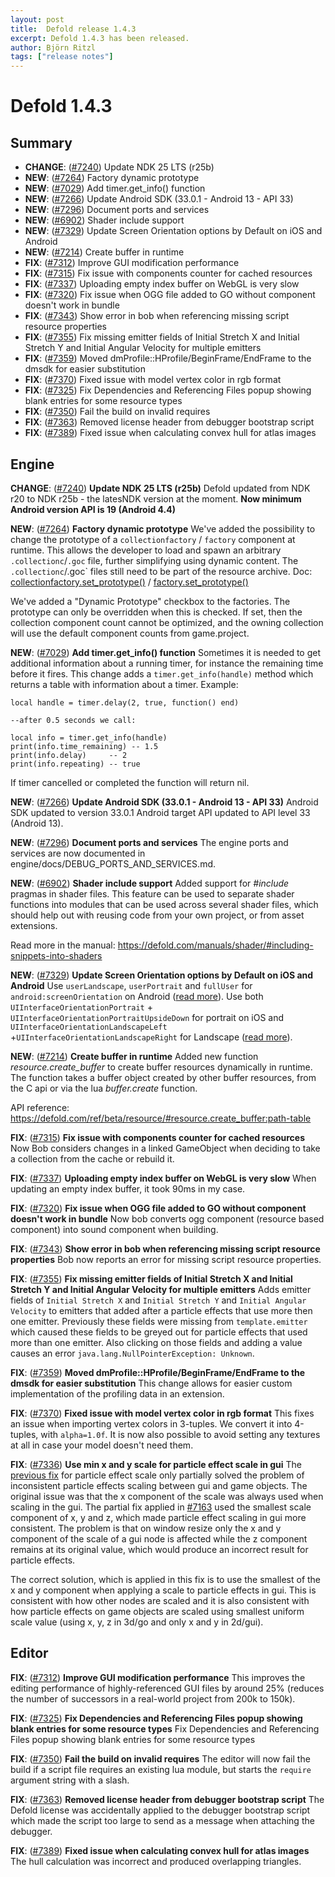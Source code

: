 ```yaml
---
layout: post
title:  Defold release 1.4.3
excerpt: Defold 1.4.3 has been released.
author: Björn Ritzl
tags: ["release notes"]
---
```


# Defold 1.4.3

## Summary
* __CHANGE__: ([#7240](https://github.com/defold/defold/pull/7240)) Update NDK 25 LTS (r25b) 
* __NEW__: ([#7264](https://github.com/defold/defold/pull/7264)) Factory dynamic prototype 
* __NEW__: ([#7029](https://github.com/defold/defold/pull/7029)) Add timer.get_info() function 
* __NEW__: ([#7266](https://github.com/defold/defold/pull/7266)) Update Android SDK (33.0.1 - Android 13 - API 33) 
* __NEW__: ([#7296](https://github.com/defold/defold/pull/7296)) Document ports and services 
* __NEW__: ([#6902](https://github.com/defold/defold/pull/6902)) Shader include support 
* __NEW__: ([#7329](https://github.com/defold/defold/pull/7329)) Update Screen Orientation options by Default on iOS and Android 
* __NEW__: ([#7214](https://github.com/defold/defold/pull/7214)) Create buffer in runtime 
* __FIX__: ([#7312](https://github.com/defold/defold/pull/7312)) Improve GUI modification performance 
* __FIX__: ([#7315](https://github.com/defold/defold/pull/7315)) Fix issue with components counter for cached resources 
* __FIX__: ([#7337](https://github.com/defold/defold/issues/7337)) Uploading empty index buffer on WebGL is very slow 
* __FIX__: ([#7320](https://github.com/defold/defold/pull/7320)) Fix issue when OGG file added to GO without component doesn't work in bundle 
* __FIX__: ([#7343](https://github.com/defold/defold/pull/7343)) Show error in bob when referencing missing script resource properties 
* __FIX__: ([#7355](https://github.com/defold/defold/pull/7355)) Fix missing emitter fields of Initial Stretch X and Initial Stretch Y and Initial Angular Velocity for multiple emitters 
* __FIX__: ([#7359](https://github.com/defold/defold/pull/7359)) Moved dmProfile::HProfile/BeginFrame/EndFrame to the dmsdk for easier substitution 
* __FIX__: ([#7370](https://github.com/defold/defold/pull/7370)) Fixed issue with model vertex color in rgb format 
* __FIX__: ([#7325](https://github.com/defold/defold/pull/7325)) Fix Dependencies and Referencing Files popup showing blank entries for some resource types 
* __FIX__: ([#7350](https://github.com/defold/defold/pull/7350)) Fail the build on invalid requires 
* __FIX__: ([#7363](https://github.com/defold/defold/pull/7363)) Removed license header from debugger bootstrap script 
* __FIX__: ([#7389](https://github.com/defold/defold/issues/7389)) Fixed issue when calculating convex hull for atlas images 

## Engine
__CHANGE__: ([#7240](https://github.com/defold/defold/pull/7240)) __Update NDK 25 LTS (r25b)__ 
Defold updated from NDK r20 to NDK r25b - the latesNDK version at the moment.
**Now minimum Android version API is 19 (Android 4.4)**

__NEW__: ([#7264](https://github.com/defold/defold/pull/7264)) __Factory dynamic prototype__ 
We've added the possibility to change the prototype of a `collectionfactory` / `factory` component at runtime.
This allows the developer to load and spawn an arbitrary `.collectionc`/`.goc` file, further simplifying using dynamic content. The `.collectionc`/.goc` files still need to be part of the resource archive.
Doc: [collectionfactory.set_prototype()](https://defold.com/ref/stable/collectionfactory/#collectionfactory.set_prototype:[url]-[prototype]) / [factory.set_prototype()](https://defold.com/ref/stable/factory/#factory.set_prototype:[url]-[prototype])

We've added a "Dynamic Prototype" checkbox to the factories. The prototype can only be overridden when this is checked. If set, then the collection component count cannot be optimized, and the owning collection will use the default component counts from game.project.

__NEW__: ([#7029](https://github.com/defold/defold/pull/7029)) __Add timer.get_info() function__ 
Sometimes it is needed to get additional information about a running timer, for instance the remaining time before it fires. This change adds a `timer.get_info(handle)` method which returns a table with information about a timer. Example:

```
local handle = timer.delay(2, true, function() end)

--after 0.5 seconds we call:

local info = timer.get_info(handle)
print(info.time_remaining) -- 1.5
print(info.delay)     -- 2
print(info.repeating) -- true
```

If timer cancelled or completed the function will return nil.

__NEW__: ([#7266](https://github.com/defold/defold/pull/7266)) __Update Android SDK (33.0.1 - Android 13 - API 33)__ 
Android SDK updated to version 33.0.1
Android target API updated to API level 33 (Android 13).

__NEW__: ([#7296](https://github.com/defold/defold/pull/7296)) __Document ports and services__ 
The engine ports and services are now documented in engine/docs/DEBUG_PORTS_AND_SERVICES.md.

__NEW__: ([#6902](https://github.com/defold/defold/pull/6902)) __Shader include support__ 
Added support for *#include* pragmas in shader files. This feature can be used to separate shader functions into modules that can be used across several shader files, which should help out with reusing code from your own project, or from asset extensions.

Read more in the manual: https://defold.com/manuals/shader/#including-snippets-into-shaders

__NEW__: ([#7329](https://github.com/defold/defold/pull/7329)) __Update Screen Orientation options by Default on iOS and Android__ 
Use `userLandscape`, `userPortrait` and `fullUser` for `android:screenOrientation` on Android ([read more](https://developer.android.com/guide/topics/manifest/activity-element#screen)). Use both `UIInterfaceOrientationPortrait` + `UIInterfaceOrientationPortraitUpsideDown` for portrait on iOS and `UIInterfaceOrientationLandscapeLeft` +`UIInterfaceOrientationLandscapeRight` for Landscape ([read more](https://developer.apple.com/documentation/bundleresources/information_property_list/uisupportedinterfaceorientations)).

__NEW__: ([#7214](https://github.com/defold/defold/pull/7214)) __Create buffer in runtime__ 
Added new function _resource.create_buffer_ to create buffer resources dynamically in runtime. The function takes a buffer object created by other buffer resources, from the C api or via the lua _buffer.create_ function.

API reference: https://defold.com/ref/beta/resource/#resource.create_buffer:path-table

__FIX__: ([#7315](https://github.com/defold/defold/pull/7315)) __Fix issue with components counter for cached resources__ 
Now Bob considers changes in a linked GameObject when deciding to take a collection from the cache or rebuild it.

__FIX__: ([#7337](https://github.com/defold/defold/issues/7337)) __Uploading empty index buffer on WebGL is very slow__ 
When updating an empty index buffer, it took 90ms in my case.

__FIX__: ([#7320](https://github.com/defold/defold/pull/7320)) __Fix issue when OGG file added to GO without component doesn't work in bundle__ 
Now bob converts ogg component (resource based component) into sound component when building.

__FIX__: ([#7343](https://github.com/defold/defold/pull/7343)) __Show error in bob when referencing missing script resource properties__ 
Bob now reports an error for missing script resource properties.

__FIX__: ([#7355](https://github.com/defold/defold/pull/7355)) __Fix missing emitter fields of Initial Stretch X and Initial Stretch Y and Initial Angular Velocity for multiple emitters__ 
Adds emitter fields of `Initial Stretch X` and `Initial Stretch Y` and `Initial Angular Velocity` to emitters that added after a particle effects that use more then one emitter. Previously these fields were missing from `template.emitter` which caused these fields to be greyed out for particle effects that used more than one emitter. Also clicking on those fields and adding a value causes an error `java.lang.NullPointerException: Unknown`.

__FIX__: ([#7359](https://github.com/defold/defold/pull/7359)) __Moved dmProfile::HProfile/BeginFrame/EndFrame to the dmsdk for easier substitution__ 
This change allows for easier custom implementation of the profiling data in an extension.

__FIX__: ([#7370](https://github.com/defold/defold/pull/7370)) __Fixed issue with model vertex color in rgb format__ 
This fixes an issue when importing vertex colors in 3-tuples. We convert it into 4-tuples, with `alpha=1.0f`.
It is now also possible to avoid setting any textures at all in case your model doesn't need them.

__FIX__: ([#7336](https://github.com/defold/defold/pull/7336)) __Use min x and y scale for particle effect scale in gui__
The [previous fix](https://github.com/defold/defold/pull/7336#7163) for particle effect scale only partially solved the problem of inconsistent particle effects scaling between gui and game objects. The original issue was that the x component of the scale was always used when scaling in the gui. The partial fix applied in [#7163](https://github.com/defold/defold/issues/7163) used the smallest scale component of x, y and z, which made particle effect scaling in gui more consistent. The problem is that on window resize only the x and y component of the scale of a gui node is affected while the z component remains at its original value, which would produce an incorrect result for particle effects.

The correct solution, which is applied in this fix is to use the smallest of the x and y component when applying a scale to particle effects in gui. This is consistent with how other nodes are scaled and it is also consistent with how particle effects on game objects are scaled using smallest uniform scale value (using x, y, z in 3d/go and only x and y in 2d/gui).


## Editor
__FIX__: ([#7312](https://github.com/defold/defold/pull/7312)) __Improve GUI modification performance__ 
This improves the editing performance of highly-referenced GUI files by around 25% (reduces the number of successors in a real-world project from 200k to 150k).

__FIX__: ([#7325](https://github.com/defold/defold/pull/7325)) __Fix Dependencies and Referencing Files popup showing blank entries for some resource types__ 
Fix Dependencies and Referencing Files popup showing blank entries for some resource types

__FIX__: ([#7350](https://github.com/defold/defold/pull/7350)) __Fail the build on invalid requires__ 
The editor will now fail the build if a script file requires an existing lua module, but starts the `require` argument string with a slash.

__FIX__: ([#7363](https://github.com/defold/defold/pull/7363)) __Removed license header from debugger bootstrap script__ 
The Defold license was accidentally applied to the debugger bootstrap script which made the script too large to send as a message when attaching the debugger.

__FIX__: ([#7389](https://github.com/defold/defold/issues/7389)) __Fixed issue when calculating convex hull for atlas images__
The hull calculation was incorrect and produced overlapping triangles.